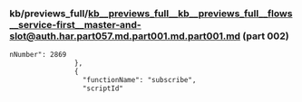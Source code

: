 ### kb/previews_full/kb__previews_full__kb__previews_full__flows__service-first__master-and-slot@auth.har.part057.md.part001.md.part001.md (part 002)

```md
nNumber": 2869
                },
                {
                  "functionName": "subscribe",
                  "scriptId"
```

```
